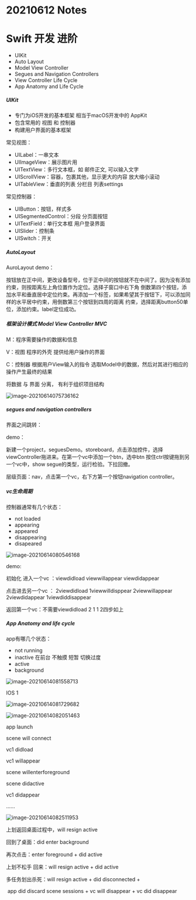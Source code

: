 # 20210612 Notes

# Swift 开发 进阶

- UIKit
- Auto Layout
- Model View Controller
- Segues and Navigation Controllers
- View Controller Life Cycle
- App Anatomy and Life Cycle



##### UIKit

- 专门为iOS开发的基本框架 相当于macOS开发中的 AppKit
- 包含常用的 视图 和 控制器
- 构建用户界面的基本框架



常见视图：

- UILabel：一串文本
- UIImageView：展示图片用
- UITextView：多行文本框，如 邮件正文, 可以输入文字
- UIScrollView：容器，包裹其他，显示更大的内容 放大缩小滚动
- UITableView：垂直的列表 分栏目 列表settings



常见控制器：

- UIButton：按钮，样式多
- UISegmentedControl：分段 分页面按钮
- UITextField：单行文本框 用户登录界面
- UISlider：控制条 
- UISwitch：开关





##### AutoLayout

AuroLayout demo：

按钮放在正中间，更改设备型号，位于正中间的按钮就不在中间了。因为没有添加约束，则按距离左上角位置作为定位。选择子窗口中右下角 倒数第四个按钮，添加水平和垂直居中定位约束。再添加一个标签，如果希望其于按钮下，可以添加同样的水平居中约束，用倒数第三个按钮到四周的距离 约束，选择距离button50单位，添加约束。label定位成功。



##### 框架设计模式 Model View Controller MVC

M：程序需要操作的数据和信息

V：视图 程序的外壳 提供给用户操作的界面

C：控制器 根据用户View输入的指令 选取Model中的数据，然后对其进行相应的操作产生最终的结果

将数据 与 界面 分离， 有利于组织项目结构



![image-20210614075736162](img/image-20210614075736162.png)



##### segues and navigation controllers

界面之间跳转：

demo：

新建一个project，seguesDemo。storeboard，点击添加控件，选择viewController拖进来。在第一个vc中添加一个btn，选中btn 按住ctrl按键拖到另一个vc中，show segue的类型，运行检验。下拉回撤。

层级页面：nav，点击第一个vc，右下方第一个按钮navigation controller。



##### vc生命周期

控制器通常有几个状态：

- not loaded
- appearing
- appeared
- disappearing
- disapeared

![image-20210614080546168](img/image-20210614080546168.png)



demo:

初始化 进入一个vc ：viewdidload  viewwillappear  viewdidappear

点击进去另一个vc ： 2viewdidload 1viewwilldisppear 2viewwillappear 2viewdidappear 1viewdiddisappear

返回第一个vc：不需要viewdidload 2 1 1 2四步如上





##### App Anatomy and life cycle

app有哪几个状态：

- not running
- inactive 在前台 不触摸 短暂 切换过度
- active
- background





![image-20210614081558713](img/image-20210614081558713.png)



IOS 1

![image-20210614081729682](img/image-20210614081729682.png)



![image-20210614082051463](img/image-20210614082051463.png)





app launch

scene will connect

vc1 didload

vc1 willappear

scene willenterforeground

scene didactive

vc1 didappear

......





![image-20210614082511953](img/image-20210614082511953.png)



上划返回桌面过程中，will resign active

回到了桌面：did enter background



再次点击：enter foreground + did active



上划不松手 回来：will resign active + did active



多任务划出杀死：will resign active + did disconnected + 

​								app did discard scene sessions  + vc will disappear + vc did disappear



